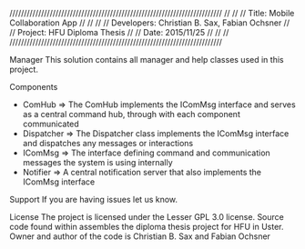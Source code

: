 //////////////////////////////////////////////////////////////////////////
//																		//
// Title: Mobile Collaboration App										//
//																		//
// Developers: Christian B. Sax, Fabian Ochsner							//
// Project: HFU Diploma Thesis											//
// Date: 2015/11/25														//
//																		//
//////////////////////////////////////////////////////////////////////////

Manager
This solution contains all manager and help classes used in this project.

Components
- ComHub => The ComHub implements the IComMsg interface and serves as a central command hub, through with each component communicated
- Dispatcher => The Dispatcher class implements the IComMsg interface and dispatches any messages or interactions
- IComMsg => The interface defining command and communication messages the system is using internally
- Notifier => A central notification server that also implements the IComMsg interface

Support
If you are having issues let us know.

License
The project is licensed under the Lesser GPL 3.0 license.
Source code found within assembles the diploma thesis project for HFU in Uster. Owner and author of the code is Christian B. Sax and Fabian Ochsner